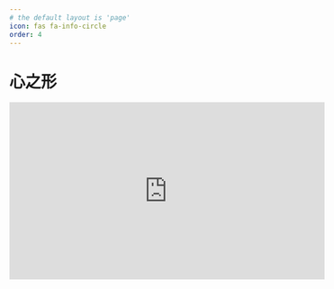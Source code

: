 ```yaml
---
# the default layout is 'page'
icon: fas fa-info-circle
order: 4
---
```


# 心之形

<iframe width="560" height="315" src="https://www.youtube.com/embed/UWUns5kNI5U?si=kbGfDBkQJVvIPDAr" title="YouTube video player" frameborder="0" allow="accelerometer; autoplay; clipboard-write; encrypted-media; gyroscope; picture-in-picture; web-share" allowfullscreen></iframe>


